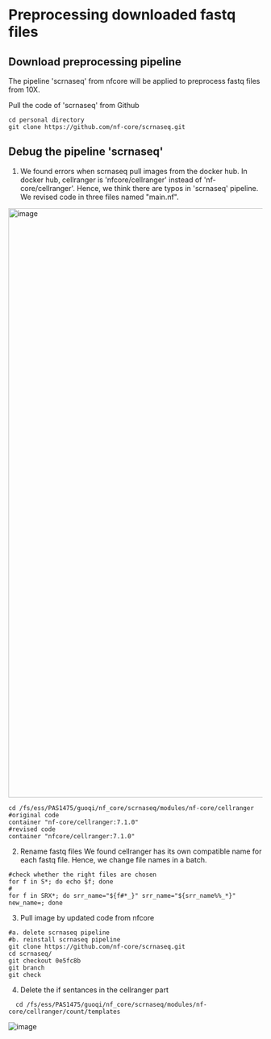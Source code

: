 # Preprocessing downloaded fastq files

## Download preprocessing pipeline

The pipeline 'scrnaseq' from nfcore will be applied to preprocess fastq files from 10X.

Pull the code of 'scrnaseq' from Github

```
cd personal directory
git clone https://github.com/nf-core/scrnaseq.git
```

## Debug the pipeline 'scrnaseq'

1. We found errors when scrnaseq pull images from the docker hub. In docker hub, cellranger is 'nfcore/cellranger' instead of 'nf-core/cellranger'.
Hence, we think there are typos in 'scrnaseq' pipeline. We revised code in three files named "main.nf".
<img width="1170" alt="image" src="https://github.com/1QiGuo/Microglia-atlas/assets/96271990/7550f9e9-41d8-4a54-ab8f-d7a58e974c49">

```
cd /fs/ess/PAS1475/guoqi/nf_core/scrnaseq/modules/nf-core/cellranger
#original code
container "nf-core/cellranger:7.1.0"
#revised code
container "nfcore/cellranger:7.1.0"
```

2. Rename fastq files
We found cellranger has its own compatible name for each fastq file. Hence, we change file names in a batch.
```
#check whether the right files are chosen
for f in S*; do echo $f; done
#
for f in SRX*; do srr_name="${f#*_}" srr_name="${srr_name%%_*}" new_name=; done
```

3. Pull image by updated code from nfcore
   
```
#a. delete scrnaseq pipeline
#b. reinstall scrnaseq pipeline
git clone https://github.com/nf-core/scrnaseq.git
cd scrnaseq/
git checkout 0e5fc8b
git branch
git check
```


4. Delete the if sentances in the cellranger part

```
  cd /fs/ess/PAS1475/guoqi/nf_core/scrnaseq/modules/nf-core/cellranger/count/templates
```
![image](https://github.com/1QiGuo/Microglia-atlas/assets/96271990/14049c74-7d0d-4292-a454-aa2a53ac5d68)
